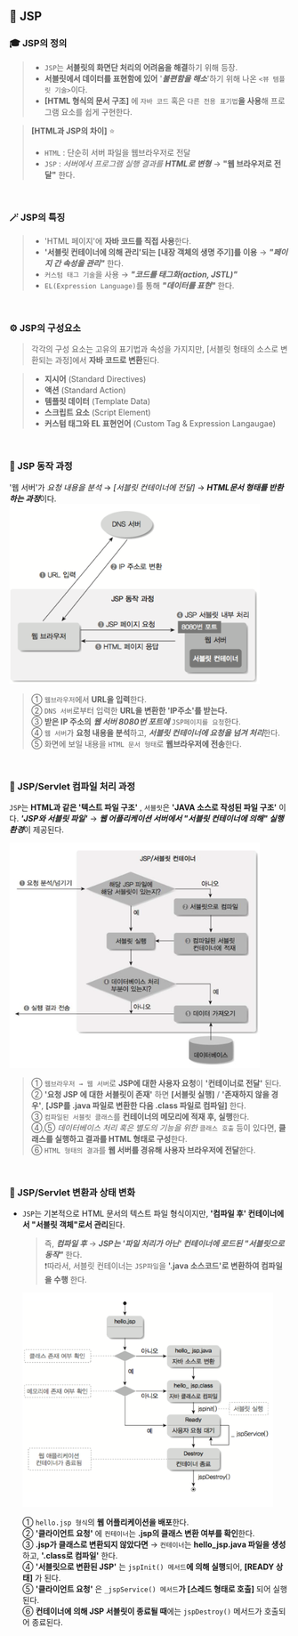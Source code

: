 ## 🧐 JSP
### 🎓 JSP의 정의
>- `JSP`는 **서블릿의 화면단 처리의 어려움을 해결**하기 위해 등장. 
>- **서블릿에서 데이터를 표현함에 있어** '***불편함을 해소***'하기 위해 나온 `<뷰 템플릿 기술>`이다. 
>- **[HTML 형식의 문서 구조]** 에 `자바 코드` 혹은 `다른 전용 표기법`**을 사용**해 프로그램 요소를 쉽게 구현한다. 

> **[HTML과 JSP의 차이]** ⭐ <br/>
> - `HTML` : 단순히 서버 파일을 웹브라우저로 전달 
> - `JSP` : *서버에서 프로그램 실행 결과를* ***HTML로 변형*** → **"웹 브라우저로 전달"** 한다. 

<br/>

### 🪄 JSP의 특징
>- 'HTML 페이지'에 **자바 코드를 직접 사용**한다. 
>- **'서블릿 컨테이너에 의해 관리'되는** **[내장 객체의 생명 주기]를 이용** → ***"페이지 간 속성을 관리"*** 한다. 
>- `커스텀 태그 기술`을 사용 → ***"코드를 태그화(action, JSTL)"***
>- `EL(Expression Language)`를 통해 ***"데이터를 표현"*** 한다. 

<br/>

### ⚙️ JSP의 구성요소
> 각각의 구성 요소는 고유의 표기법과 속성을 가지지만, [서블릿 형태의 소스로 변환되는 과정]에서 **자바 코드로 변환**된다. 

>- **지시어** (Standard Directives)
>- **액션** (Standard Action)
>- **템플릿 데이터** (Template Data)
>- **스크립트 요소** (Script Element)
>- **커스텀 태그와 EL 표현언어** (Custom Tag & Expression Langaugae)

<br/>

### 🔩 JSP 동작 과정
'웹 서버'가 *요청 내용을 분석* → *[서블릿 컨테이너에 전달]* → ***HTML문서 형태를 반환하는 과정***이다. <br/>
<img src="./imgs-README/img1.png" alt="jsp 동작 구조" style="width:450px"> <br/>
> ① `웹브라우저`에서 **URL을 입력**한다. <br>
> ② `DNS 서버`로부터 입력한 **URL을 변환한 'IP주소'를 받는다.** <br>
> ③ **받은 IP 주소의** ***웹 서버 8080번 포트에*** `JSP페이지를 요청`한다. <br>
> ④ `웹 서버`가 **요청 내용을 분석**하고, ***서블릿 컨테이너에 요청을 넘겨 처리***한다. <br>
> ⑤ 화면에 보일 내용을 `HTML 문서 형태`로 **웹브라우저에 전송**한다. 

<br/>

### 🔩 JSP/Servlet 컴파일 처리 과정
`JSP`는 **HTML과 같은 '텍스트 파일 구조'** , `서블릿`은 **'JAVA 소스로 작성된 파일 구조'** 이다. ***'JSP와 서블릿 파일'*** → ***웹 어플리케이션 서버에서 "서블릿 컨테이너에 의해" 실행 환경***이 제공된다. <br/>

<img src="./imgs-README/img2.png" alt="JSP/Servlet 컴파일 처리 과정" style="width:450px"> <br/>
> ① `웹브라우저 → 웹 서버`로 **JSP에 대한 사용자 요청**이 **'컨테이너로 전달'** 된다. <br>
> ② **'요청 JSP 에 대한 서블릿이 존재'** 하면 **[서블릿 실행]** / **'존재하지 않을 경우'**, **[JSP를 .java 파일로 변환한 다음 .class 파일로 컴파일]** 한다. <br>
> ③ `컴파일된 서블릿 클래스`를 **컨테이너의 메모리에 적재 후, 실행**한다. <br>
> ④,⑤ *데이터베이스 처리 혹은 별도의 기능을 위한* `클래스 호출` 등이 있다면, **클래스를 실행하고 결과를 HTML 형태로 구성**한다. <br>
> ⑥ `HTML 형태의 결과`를 **웹 서버를 경유해 사용자 브라우저에 전달**한다. 

<br>

### 🔩 JSP/Servlet 변환과 상태 변화 
- `JSP`는 기본적으로 HTML 문서의 텍스트 파일 형식이지만, **'컴파일 후' 컨테이너에서 "서블릿 객체"로서 관리**된다. 
  > 즉, ***컴파일 후*** → ***JSP는 '파일 처리가 아닌' 컨테이너에 로드된 "서블릿으로 동작"*** 한다. <br>
  > ❗따라서, 서블릿 컨테이너는 `JSP파일`을 **'.java 소스코드'로 변환하여 컴파일을 수행** 한다. 
  
  <img src="./imgs-README/img3.png" alt="JSP/Servlet 컴파일 처리 과정" style="width:450px"> <br/>

  ① `hello.jsp 형식`의 **웹 어플리케이션을 배포**한다. <br>
  ② **'클라이언트 요청'** 에 `컨테이너`는 **.jsp의 클래스 변환 여부를 확인**한다. <br>
  ③ **.jsp가 클래스로 변환되지 않았다면** → `컨테이너`는 **hello_jsp.java 파일을 생성**하고, **'.class로 컴파일'** 한다. <br>
  ④ **'서블릿으로 변환된 JSP'** 는 `jspInit() 메서드`**에 의해 실행**되어, **[READY 상태]** 가 된다. <br>
  ⑤ **'클라이언트 요청'** 은 `_jspService() 메서드`**가 [스레드 형태로 호출]** 되어 실행된다. <br>
  ⑥ **컨테이너에 의해 JSP 서블릿이 종료될 때**에는 `jspDestroy()` 메서드가 호출되어 종료된다. <br>